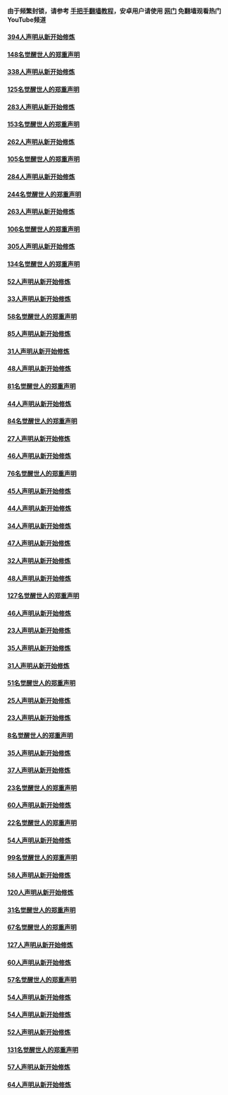 #### 由于频繁封锁，请参考 [手把手翻墙教程](https://github.com/gfw-breaker/guides/wiki/)，安卓用户请使用 [网门](https://github.com/gfw-breaker/nogfw/blob/master/dl.md?t=04291100) 免翻墙观看热门YouTube频道 

#### [394人声明从新开始修炼](../pages/91/423914.md?t=04291100) 

#### [148名觉醒世人的郑重声明](../pages/91/423913.md?t=04291100) 

#### [338人声明从新开始修炼](../pages/91/423540.md?t=04291100) 

#### [125名觉醒世人的郑重声明](../pages/91/423539.md?t=04291100) 

#### [283人声明从新开始修炼](../pages/91/423296.md?t=04291100) 

#### [153名觉醒世人的郑重声明](../pages/91/423295.md?t=04291100) 

#### [262人声明从新开始修炼](../pages/91/423004.md?t=04291100) 

#### [105名觉醒世人的郑重声明](../pages/91/423003.md?t=04291100) 

#### [284人声明从新开始修炼](../pages/91/422707.md?t=04291100) 

#### [244名觉醒世人的郑重声明](../pages/91/422706.md?t=04291100) 

#### [263人声明从新开始修炼](../pages/91/422553.md?t=04291100) 

#### [106名觉醒世人的郑重声明](../pages/91/422552.md?t=04291100) 

#### [305人声明从新开始修炼](../pages/91/422153.md?t=04291100) 

#### [134名觉醒世人的郑重声明](../pages/91/422152.md?t=04291100) 

#### [52人声明从新开始修炼](../pages/91/421846.md?t=04291100) 

#### [33人声明从新开始修炼](../pages/91/421804.md?t=04291100) 

#### [58名觉醒世人的郑重声明](../pages/91/421845.md?t=04291100) 

#### [85人声明从新开始修炼](../pages/91/421769.md?t=04291100) 

#### [31人声明从新开始修炼](../pages/91/421763.md?t=04291100) 

#### [48人声明从新开始修炼](../pages/91/421605.md?t=04291100) 

#### [81名觉醒世人的郑重声明](../pages/91/421656.md?t=04291100) 

#### [44人声明从新开始修炼](../pages/91/421544.md?t=04291100) 

#### [84名觉醒世人的郑重声明](../pages/91/421543.md?t=04291100) 

#### [27人声明从新开始修炼](../pages/91/421465.md?t=04291100) 

#### [46人声明从新开始修炼](../pages/91/421454.md?t=04291100) 

#### [76名觉醒世人的郑重声明](../pages/91/421453.md?t=04291100) 

#### [45人声明从新开始修炼](../pages/91/421452.md?t=04291100) 

#### [44人声明从新开始修炼](../pages/91/421422.md?t=04291100) 

#### [34人声明从新开始修炼](../pages/91/421322.md?t=04291100) 

#### [47人声明从新开始修炼](../pages/91/421264.md?t=04291100) 

#### [32人声明从新开始修炼](../pages/91/421225.md?t=04291100) 

#### [48人声明从新开始修炼](../pages/91/421202.md?t=04291100) 

#### [127名觉醒世人的郑重声明](../pages/91/421224.md?t=04291100) 

#### [46人声明从新开始修炼](../pages/91/421203.md?t=04291100) 

#### [23人声明从新开始修炼](../pages/91/421138.md?t=04291100) 

#### [35人声明从新开始修炼](../pages/91/421122.md?t=04291100) 

#### [31人声明从新开始修炼](../pages/91/421081.md?t=04291100) 

#### [51名觉醒世人的郑重声明](../pages/91/421080.md?t=04291100) 

#### [25人声明从新开始修炼](../pages/91/421020.md?t=04291100) 

#### [23人声明从新开始修炼](../pages/91/420884.md?t=04291100) 

#### [8名觉醒世人的郑重声明](../pages/91/420883.md?t=04291100) 

#### [35人声明从新开始修炼](../pages/91/420809.md?t=04291100) 

#### [37人声明从新开始修炼](../pages/91/420766.md?t=04291100) 

#### [23名觉醒世人的郑重声明](../pages/91/420765.md?t=04291100) 

#### [60人声明从新开始修炼](../pages/91/420727.md?t=04291100) 

#### [22名觉醒世人的郑重声明](../pages/91/420726.md?t=04291100) 

#### [54人声明从新开始修炼](../pages/91/420529.md?t=04291100) 

#### [99名觉醒世人的郑重声明](../pages/91/420528.md?t=04291100) 

#### [58人声明从新开始修炼](../pages/91/420198.md?t=04291100) 

#### [120人声明从新开始修炼](../pages/91/420141.md?t=04291100) 

#### [31名觉醒世人的郑重声明](../pages/91/420197.md?t=04291100) 

#### [67名觉醒世人的郑重声明](../pages/91/420140.md?t=04291100) 

#### [127人声明从新开始修炼](../pages/91/420082.md?t=04291100) 

#### [60人声明从新开始修炼](../pages/91/420081.md?t=04291100) 

#### [57名觉醒世人的郑重声明](../pages/91/420080.md?t=04291100) 

#### [54人声明从新开始修炼](../pages/91/419533.md?t=04291100) 

#### [54人声明从新开始修炼](../pages/91/419532.md?t=04291100) 

#### [52人声明从新开始修炼](../pages/91/419531.md?t=04291100) 

#### [131名觉醒世人的郑重声明](../pages/91/419530.md?t=04291100) 

#### [57人声明从新开始修炼](../pages/91/419430.md?t=04291100) 

#### [64人声明从新开始修炼](../pages/91/419429.md?t=04291100) 

